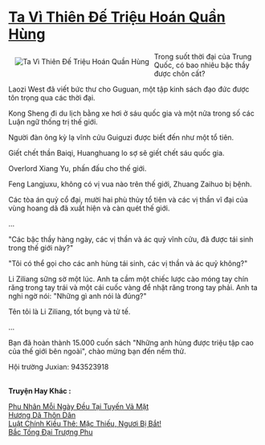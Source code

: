 <a href="https://truyentiki.com/ta-vi-thien-de-trieu-hoan-quan-hung.33844/" title="Ta Vì Thiên Đế Triệu Hoán Quần Hùng"><h1>Ta Vì Thiên Đế Triệu Hoán Quần Hùng</h1></a><div style="display:table"><img align="right" style="float: left; padding: 10px;" src="https://truyentiki.com/a/img/str/src/33844.jpg" alt="Ta Vì Thiên Đế Triệu Hoán Quần Hùng">Trong suốt thời đại của Trung Quốc, có bao nhiêu bậc thầy được chôn cất? <p></p> Laozi West đã viết bức thư cho Guguan, một tập kinh sách đạo đức được tôn trọng qua các thời đại. <p></p> Kong Sheng đi du lịch bằng xe hơi ở sáu quốc gia và một nửa trong số các Luận ngữ thống trị thế giới. <p></p> Người đàn ông kỳ lạ vĩnh cửu Guiguzi được biết đến như một tổ tiên. <p></p> Giết chết thần Baiqi, Huanghuang lo sợ sẽ giết chết sáu quốc gia. <p></p> Overlord Xiang Yu, phấn đấu cho thế giới. <p></p> Feng Langjuxu, không có vị vua nào trên thế giới, Zhuang Zaihuo bị bệnh. <p></p> Các tòa án quỷ cổ đại, mười hai phù thủy tổ tiên và các vị thần vĩ đại của vùng hoang dã đã xuất hiện và càn quét thế giới. <p></p> ... <p></p> "Các bậc thầy hàng ngày, các vị thần và ác quỷ vĩnh cửu, đã được tái sinh trong thế giới này?" <p></p> "Tôi có thể gọi cho các anh hùng tái sinh, các vị thần và ác quỷ không?" <p></p> Li Ziliang sững sờ một lúc. Anh ta cầm một chiếc lược cào móng tay chín răng trong tay trái và một cái cuốc vàng để nhặt răng trong tay phải. Anh ta nghi ngờ nói: "Những gì anh nói là đúng?" <p></p> Tên tôi là Li Ziliang, tốt bụng và tử tế. <p></p> ... <p></p> Bạn đã hoàn thành 15.000 cuốn sách "Những anh hùng được triệu tập cao của thế giới bên ngoài", chào mừng bạn đến nếm thử. <p></p> Hội trường Juxian: 943523918</div><p><br><b>Truyện Hay Khác :</b></p><a href="https://truyentiki.com/phu-nhan-moi-ngay-deu-tai-tuyen-va-mat.33843/" alt="Phu Nhân Mỗi Ngày Đều Tại Tuyến Vả Mặt">Phu Nhân Mỗi Ngày Đều Tại Tuyến Vả Mặt</a><br/><a href="https://github.com/nownovels/top500/tree/master/truyenhay/33450/" alt="Hương Dã Thôn Dân">Hương Dã Thôn Dân</a><br/><a href="https://truyentiki.wordpress.com/2020/06/08/luat-chinh-kieu-the-mac-thieu-nguoi-bi-bat/" alt="Luật Chính Kiều Thê: Mặc Thiếu, Ngươi Bị Bắt!">Luật Chính Kiều Thê: Mặc Thiếu, Ngươi Bị Bắt!</a><br/><a href="https://github.com/nownovels/top500/tree/master/truyenhay/33676/" alt="Bắc Tống Đại Trượng Phu">Bắc Tống Đại Trượng Phu</a><br/>